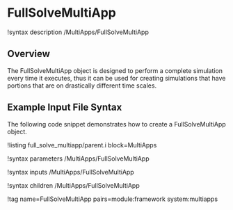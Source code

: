 # FullSolveMultiApp

!syntax description /MultiApps/FullSolveMultiApp

## Overview

The FullSolveMultiApp object is designed to perform a complete simulation every time it executes,
thus it can be used for creating simulations that have portions that are on drastically different
time scales.

## Example Input File Syntax

The following code snippet demonstrates how to create a FullSolveMultiApp object.

!listing full_solve_multiapp/parent.i block=MultiApps


!syntax parameters /MultiApps/FullSolveMultiApp

!syntax inputs /MultiApps/FullSolveMultiApp

!syntax children /MultiApps/FullSolveMultiApp

!tag name=FullSolveMultiApp pairs=module:framework system:multiapps
